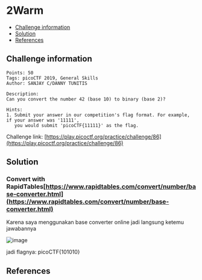# 2Warm

- [Challenge information](#challenge-information)
- [Solution](#solution)
- [References](#references)

## Challenge information
```
Points: 50
Tags: picoCTF 2019, General Skills
Author: SANJAY C/DANNY TUNITIS
 
Description:
Can you convert the number 42 (base 10) to binary (base 2)?

Hints:
1. Submit your answer in our competition's flag format. For example, if your answer was '11111', 
   you would submit 'picoCTF{11111}' as the flag.
```
Challenge link: [https://play.picoctf.org/practice/challenge/86](https://play.picoctf.org/practice/challenge/86)

## Solution

### Convert with RapidTables[https://www.rapidtables.com/convert/number/base-converter.html](https://www.rapidtables.com/convert/number/base-converter.html)

Karena saya menggunakan base converter online jadi langsung ketemu jawabannya

![image](https://github.com/user-attachments/assets/dfaef19a-d85a-4d7e-8806-a7c8afb78e80)

jadi flagnya: picoCTF{101010}

## References
